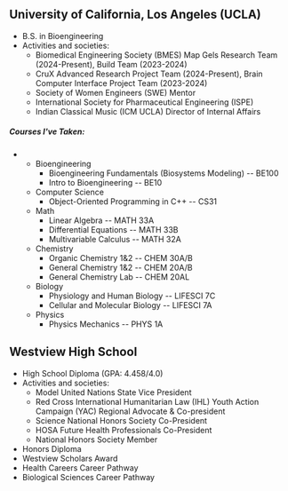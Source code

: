 
## **University of California, Los Angeles (UCLA)** 

* B.S. in Bioengineering                                   
* Activities and societies: 
	* Biomedical Engineering Society (BMES) Map Gels Research Team (2024-Present), Build Team (2023-2024) 
	* CruX Advanced Research Project Team (2024-Present), Brain Computer Interface Project Team (2023-2024) 
	* Society of Women Engineers (SWE) Mentor
	* International Society for Pharmaceutical Engineering (ISPE)
	* Indian Classical Music (ICM UCLA) Director of Internal Affairs

##### Courses I've Taken:
* 
	* Bioengineering 
		* Bioengineering Fundamentals (Biosystems Modeling) -- BE100
		* Intro to Bioengineering -- BE10
	* Computer Science
		* Object-Oriented Programming in C++ -- CS31
	* Math
		* Linear Algebra -- MATH 33A
		* Differential Equations -- MATH 33B
		* Multivariable Calculus -- MATH 32A
	* Chemistry
		* Organic Chemistry 1&2 -- CHEM 30A/B
		* General Chemistry 1&2 -- CHEM 20A/B
		* General Chemistry Lab -- CHEM 20AL
	* Biology
		* Physiology and Human Biology -- LIFESCI 7C
		* Cellular and Molecular Biology -- LIFESCI 7A
	* Physics
		* Physics Mechanics -- PHYS 1A

## **Westview High School**

* High School Diploma (GPA: 4.458/4.0)
* Activities and societies: 
	* Model United Nations State Vice President
	* Red Cross International Humanitarian Law (IHL) Youth Action Campaign (YAC) Regional Advocate & Co-president
	* Science National Honors Society Co-President
	* HOSA Future Health Professionals Co-President
	* National Honors Society Member
* Honors Diploma
* Westview Scholars Award
* Health Careers Career Pathway
* Biological Sciences Career Pathway



